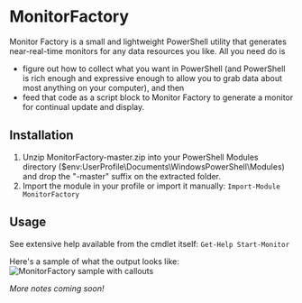 MonitorFactory
=======

Monitor Factory is a small and lightweight PowerShell utility that generates near-real-time monitors
for any data resources you like. All you need do is
* figure out how to collect what you want in PowerShell (and PowerShell is rich enough and expressive enough to allow you to grab data about most anything on your computer), and then
* feed that code as a script block to Monitor Factory to generate a monitor for continual update and display.


Installation
----------
1. Unzip MonitorFactory-master.zip into your PowerShell Modules directory ($env:UserProfile\Documents\WindowsPowerShell\Modules) and drop the "-master" suffix on the extracted folder.
2. Import the module in your profile or import it manually: `Import-Module MonitorFactory`

Usage
----------
See extensive help available from the cmdlet itself: `Get-Help Start-Monitor`

Here's a sample of what the output looks like:
![MonitorFactory sample with callouts](https://cloud.githubusercontent.com/assets/6817500/9609285/c510f2d2-5087-11e5-934c-53ad9054b167.jpg)

_More notes coming soon!_
